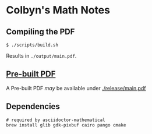 # Colbyn's Math Notes

## Compiling the PDF

```shell
$ ./scripts/build.sh
```

Results in `./output/main.pdf`. 

## [Pre-built PDF](./release/main.pdf)

A Pre-built PDF *may* be available under [./release/main.pdf](./release/main.pdf)

## Dependencies

```shell
# required by asciidoctor-mathematical
brew install glib gdk-pixbuf cairo pango cmake
```
